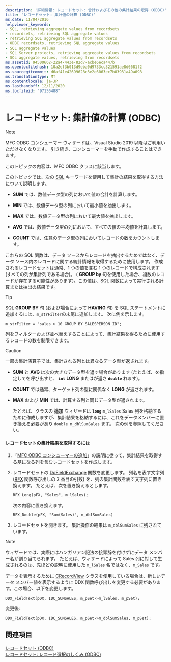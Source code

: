 ```yaml
---
description: '詳細情報: レコードセット: 合計およびその他の集計結果の取得 (ODBC)'
title: 'レコードセット: 集計値の計算 (ODBC)'
ms.date: 11/04/2016
helpviewer_keywords:
- SQL, retrieving aggregate values from recordsets
- recordsets, retrieving SQL aggregate values
- retrieving SQL aggregate values from recordsets
- ODBC recordsets, retrieving SQL aggregate values
- SQL aggregate values
- SQL Server projects, retrieving aggregate values from recordsets
- SQL aggregate values, retrieving from recordsets
ms.assetid: 94500662-22a4-443e-82d7-acbe6eca447b
ms.openlocfilehash: 10a2ef3b013d9eba0d9733cc321591ae8d6681f2
ms.sourcegitcommit: d6af41e42699628c3e2e6063ec7b03931a49a098
ms.translationtype: MT
ms.contentlocale: ja-JP
ms.lasthandoff: 12/11/2020
ms.locfileid: "97136488"
---
```

# <a name="recordset-obtaining-sums-and-other-aggregate-results-odbc"></a>レコードセット: 集計値の計算 (ODBC)

> [!NOTE]
> MFC ODBC コンシューマー ウィザードは、Visual Studio 2019 以降はご利用いただけなくなります。 引き続き、コンシューマーを手動で作成することはできます。

このトピックの内容は、MFC ODBC クラスに該当します。

このトピックでは、次の [SQL](../../data/odbc/sql.md) キーワードを使用して集計の結果を取得する方法について説明します。

- **SUM** では、数値データ型の列において値の合計を計算します。

- **MIN** では、数値データ型の列において最小値を抽出します。

- **MAX** では、数値データ型の列において最大値を抽出します。

- **AVG** では、数値データ型の列において、すべての値の平均値を計算します。

- **COUNT** では、任意のデータ型の列においてレコードの数をカウントします。

これらの SQL 関数は、データ ソースからレコードを抽出するためではなく、データ ソース内のレコードに関する統計情報を取得するために使用します。 作成されるレコードセットは通常、1 つの値を含む 1 つのレコードで構成されます (すべての列が集計列である場合)。 ( **GROUP by** 句を使用した場合、複数のレコードが存在する可能性があります)。この値は、SQL 関数によって実行される計算または抽出の結果です。

> [!TIP]
> SQL **GROUP BY** 句 (および場合によって **HAVING** 句) を SQL ステートメントに追加するには、`m_strFilter`の末尾に追加します。 次に例を示します。

```
m_strFilter = "sales > 10 GROUP BY SALESPERSON_ID";
```

列をフィルターおよび並べ替えすることによって、集計結果を得るために使用するレコードの数を制限できます。

> [!CAUTION]
> 一部の集計演算子では、集計される列とは異なるデータ型が返されます。

- **SUM** と **AVG** は次の大きなデータ型を返す場合があります (たとえば、を指定してを呼び出すと、 **`int`** **LONG** またはが返さ **`double`** れます)。

- **COUNT** では通常、ターゲット列の型に関係なく **LONG** が返されます。

- **MAX** および **MIN** では、計算する列と同じデータ型が返されます。

     たとえば、クラスの **追加** ウィザードは **`long`** `m_lSales` Sales 列を格納するために作成しますが、集計結果を格納するには、これをデータメンバーに置き換える必要があり `double m_dblSumSales` ます。 次の例を参照してください。

#### <a name="to-obtain-an-aggregate-result-for-a-recordset"></a>レコードセットの集計結果を取得するには

1. 「[MFC ODBC コンシューマーの追加](../../mfc/reference/adding-an-mfc-odbc-consumer.md)」の説明に従って、集計結果を取得する基になる列を含むレコードセットを作成します。

1. レコードセットの [DoFieldExchange](../../mfc/reference/crecordset-class.md#dofieldexchange) 関数を変更します。 列名を表す文字列 ([RFX](../../data/odbc/record-field-exchange-using-rfx.md) 関数呼び出しの 2 番目の引数) を、列の集計関数を表す文字列に置き換えます。 たとえば、次を置き換えるとします。

    ```
    RFX_Long(pFX, "Sales", m_lSales);
    ```

     次の内容に置き換えます。

    ```
    RFX_Double(pFX, "Sum(Sales)", m_dblSumSales)
    ```

1. レコードセットを開きます。 集計操作の結果は `m_dblSumSales` に残されています。

> [!NOTE]
> ウィザードでは、実際にはハンガリアン記法の接頭辞を付けずにデータ メンバー名が割り当てられます。 たとえば、ウィザードによって Sales 列に対して生成されるのは、先ほどの説明に使用した `m_lSales` 名ではなく、`m_Sales` です。

データを表示するために [CRecordView](../../mfc/reference/crecordview-class.md) クラスを使用している場合は、新しいデータ メンバー値を表示するように DDX 関数呼び出しを変更する必要があります。この場合、以下を変更します。

```
DDX_FieldText(pDX, IDC_SUMSALES, m_pSet->m_lSales, m_pSet);
```

変更後:

```
DDX_FieldText(pDX, IDC_SUMSALES, m_pSet->m_dblSumSales, m_pSet);
```

## <a name="see-also"></a>関連項目

[レコードセット (ODBC)](../../data/odbc/recordset-odbc.md)<br/>
[レコードセット: レコード選択のしくみ (ODBC)](../../data/odbc/recordset-how-recordsets-select-records-odbc.md)
